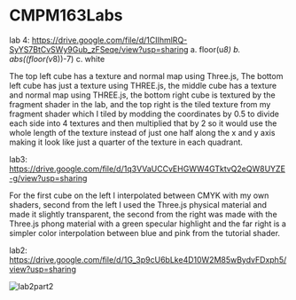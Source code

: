 # CMPM163Labs

lab 4:
https://drive.google.com/file/d/1CIIhmlRQ-SyYS7BtCvSWy9Gub_zFSeqe/view?usp=sharing
a. floor(u*8)
b. abs((floor(v*8))-7)
c. white

The top left cube has a texture and normal map using Three.js, The bottom left cube has just a texture using THREE.js, the middle cube has a texture and normal map using THREE.js, the bottom right cube is textured by the fragment shader in the lab, and the top right is the tiled texture from my fragment shader which I tiled by modding the coordinates by 0.5 to divide each side into 4 textures and then multiplied that by 2 so it would use the whole length of the texture instead of just one half along the x and y axis making it look like just a quarter of the texture in each quadrant.

lab3: 
https://drive.google.com/file/d/1q3VVaUCCvEHGWW4GTktvQ2eQW8UYZE-g/view?usp=sharing

For the first cube on the left I interpolated between CMYK with my own shaders, second from the left I used the Three.js physical material and made it slightly transparent, the second from the right was made with the Three.js phong material with a green specular highlight and the far right is a simpler color interpolation between blue and pink from the tutorial shader.

lab2: 
https://drive.google.com/file/d/1G_3p9cU6bLke4D10W2M85wBydvFDxph5/view?usp=sharing

![lab2part2](https://user-images.githubusercontent.com/17225471/79297784-00afc400-7e94-11ea-8ad0-63a035af2505.PNG)
